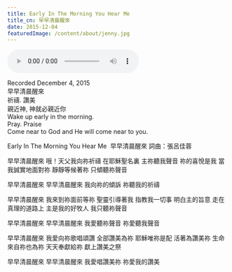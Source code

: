 ```yaml
---
title: Early In The Morning You Hear Me
title_cn: ​早早清晨醒來
date: 2015-12-04
featuredImage: /content/about/jenny.jpg
---
```


<audio controls src="/content/posts/early-morning-hear-me/early-morning-hear-me.mp3"></audio>

Recorded December 4, 2015  
早早清晨醒來  
祈禱. 讚美  
親近神, 神就必親近你  
Wake up early in the morning.  
Pray. Praise  
Come near to God and He will come near to you.

Early In The Morning You Hear Me
​ 早早清晨醒來
詞曲：張呂佳蓉

<div>

早早清晨醒來
哦！天父我向祢祈禱
在耶穌聖名裏
主祢聽我聲音
祢的喜悅是我
當我誠實地面對祢
靜靜等候著祢
只傾聽祢聲音

早早清晨醒來
早早清晨醒來
我向祢的傾訴
祢聽我的祈禱

早早清晨醒來
我來到祢面前等祢
聖靈引導著我
指教我一切事
明白主的旨意
走在真理的道路上
主是我的好牧人
我只聽祢聲音

早早清晨醒來
早早清晨醒來
我愛聽祢聲音
祢愛聽我聲音

早早清晨醒來
我愛向祢歌唱頌讚
全部讚美為祢
耶穌唯祢是配
活著為讚美祢
生命來自祢也為祢
天天奉獻給祢
獻上讚美之祭

早早清晨醒來
早早清晨醒來
我愛唱讚美祢
祢愛我的讚美

</div>
